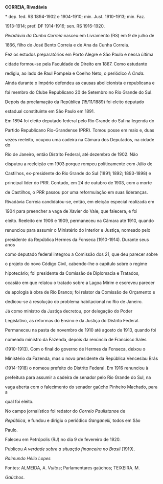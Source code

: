 **CORREIA, Rivadávia**



\* dep. fed. RS 1894-1902 e 1904-1910; min. Just. 1910-1913; min. Faz.

1913-1914; pref. DF 1914-1916; sen. RS 1916-1920.



*Rivadávia da Cunha Correia* nasceu em Livramento (RS) em 9 de julho de

1866, filho de José Bento Correia e de Ana da Cunha Correia.



Fez os estudos preparatórios em Porto Alegre e São Paulo e nessa última

cidade formou-se pela Faculdade de Direito em 1887. Como estudante

redigiu, ao lado de Raul Pompeia e Coelho Neto, o periódico *A Onda*.

Ainda durante o Império defendeu as causas abolicionista e republicana e

foi membro do Clube Republicano 20 de Setembro no Rio Grande do Sul.

Depois da proclamação da República (15/11/1889) foi eleito deputado

estadual constituinte em São Paulo em 1891.



Em 1894 foi eleito deputado federal pelo Rio Grande do Sul na legenda do

Partido Republicano Rio-Grandense (PRR). Tomou posse em maio e, duas

vezes reeleito, ocupou uma cadeira na Câmara dos Deputados, na cidade do

Rio de Janeiro, então Distrito Federal, até dezembro de 1902. Não

disputou a reeleição em 1903 porque rompeu politicamente com Júlio de

Castilhos, ex-presidente do Rio Grande do Sul (1891; 1892; 1893-1898) e

principal líder do PRR. Contudo, em 24 de outubro de 1903, com a morte

de Castilhos, o PRR passou por uma reformulação em suas lideranças.

Rivadávia Correia candidatou-se, então, em eleição especial realizada em

1904 para preencher a vaga de Xavier do Vale, que falecera, e foi

eleito. Reeleito em 1906 e 1909, permaneceu na Câmara até 1910, quando

renunciou para assumir o Ministério do Interior e Justiça, nomeado pelo

presidente da República Hermes da Fonseca (1910-1914). Durante seus anos

como deputado federal integrou a Comissão dos 21, que deu parecer sobre

o projeto do novo Código Civil, cabendo-lhe o capítulo sobre o regime

hipotecário; foi presidente da Comissão de Diplomacia e Tratados,

ocasião em que relatou o tratado sobre a Lagoa Mirim e escreveu parecer

de apologia à obra de Rio Branco; foi relator da Comissão de Orçamento e

dedicou-se à resolução do problema habitacional no Rio de Janeiro.



Já como ministro da Justiça decretou, por delegação do Poder

Legislativo, as reformas do Ensino e da Justiça do Distrito Federal.

Permaneceu na pasta de novembro de 1910 até agosto de 1913, quando foi

nomeado ministro da Fazenda, depois da renúncia de Francisco Sales

(1910-1913). Com o final do governo de Hermes da Fonseca, deixou o

Ministério da Fazenda, mas o novo presidente da República Venceslau Brás

(1914-1918) o nomeou prefeito do Distrito Federal. Em 1916 renunciou à

prefeitura para assumir a cadeira de senador pelo Rio Grande do Sul, na

vaga aberta com o falecimento do senador gaúcho Pinheiro Machado, para a

qual foi eleito.



No campo jornalístico foi redator do *Correio Paulistano*e de

*República*, e fundou e dirigiu o periódico *Ganganelli*, todos em São

Paulo.



Faleceu em Petrópolis (RJ) no dia 9 de fevereiro de 1920.



Publicou *A verdade sobre a situação financeira no Brasil* (1919).



*Raimundo Hélio Lopes*



Fontes: ALMEIDA, A. *Vultos*; Parlamentares gaúchos; TEIXEIRA, M.

*Gaúchos*.

